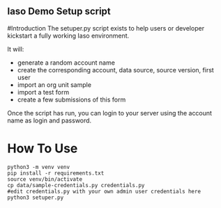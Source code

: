 Iaso Demo Setup script
----------------------

#Introduction 
The setuper.py script exists to help users or developer kickstart a fully working Iaso environment. 

It will:
- generate a random account name
- create the corresponding account, data source, source version, first user 
- import an org unit sample 
- import a test form
- create a few submissions of this form 

Once the script has run, you can login to your server using the account name as login and password. 

# How To Use

```
python3 -m venv venv
pip install -r requirements.txt
source venv/bin/activate
cp data/sample-credentials.py credentials.py
#edit credentials.py with your own admin user credentials here
python3 setuper.py
```


